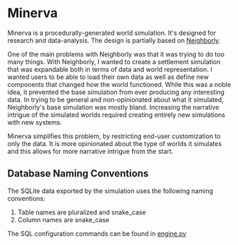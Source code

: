 # Minerva

Minerva is a procedurally-generated world simulation. It's designed for research and data-analysis. The design is
partially based on [Neighborly](https://github.com/ShiJbey/neighborly).

One of the main problems with Neighborly was that it was trying to do too many things. With Neighborly, I wanted to
create a settlement simulation that was expandable both in terms of data and world representation. I wanted users to be
able to load their own data as well as define new components that changed how the world functioned. While this was a
noble idea, it prevented the base simulation from ever producing any interesting data. In trying to be general and
non-opinionated about what it simulated, Neighborly's base simulation was mostly bland. Increasing the narrative
intrigue of the simulated worlds required creating entirely new simulations with new systems.

Minerva simplifies this problem, by restricting end-user customization to only the data. It is more opinionated about
the type of worlds it simulates and this allows for more narrative intrigue from the start.

## Database Naming Conventions

The SQLite data exported by the simulation uses the following naming conventions:

1. Table names are pluralized and snake_case
2. Column names are snake_case

The SQL configuration commands can be found in [engine.py](./src/minerva/sim_db.py)
